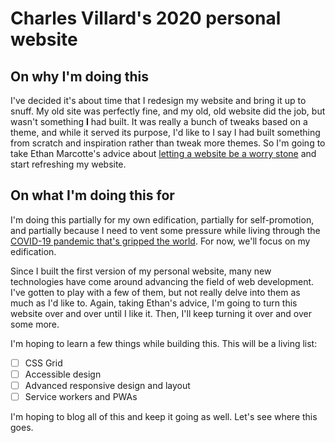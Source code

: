 # Charles Villard's 2020 personal website

## On why I'm doing this

I've decided it's about time that I redesign my website and bring it up to snuff. My old site was perfectly fine, and my old, old website did the job, but wasn't something <strong>I</strong> had built. It was really a bunch of tweaks based on a theme, and while it served its purpose, I'd like to I say I had built something from scratch and inspiration rather than tweak more themes. So I'm going to take Ethan Marcotte's advice about [letting a website be a worry stone](https://ethanmarcotte.com/wrote/let-a-website-be-a-worry-stone/) and start refreshing my website.

## On what I'm doing this for

I'm doing this partially for my own edification, partially for self-promotion, and partially because I need to vent some pressure while living through the [COVID-19 pandemic that's gripped the world](https://en.wikipedia.org/wiki/2019-20_coronavirus_pandemic). For now, we'll focus on my edification.

Since I built the first version of my personal website, many new technologies have come around advancing the field of web development. I've gotten to play with a few of them, but not really delve into them as much as I'd like to. Again, taking Ethan's advice, I'm going to turn this website over and over until I like it. Then, I'll keep turning it over and over some more.

I'm hoping to learn a few things while building this. This will be a living list:

- [ ] CSS Grid
- [ ] Accessible design
- [ ] Advanced responsive design and layout
- [ ] Service workers and PWAs

I'm hoping to blog all of this and keep it going as well. Let's see where this goes.
